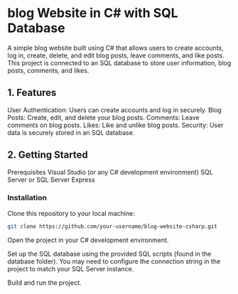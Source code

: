 # blog Website in C# with SQL Database
A simple blog website built using C# that allows users to create accounts, log in, create, delete, and edit blog posts, leave comments, and like posts. This project is connected to an SQL database to store user information, blog posts, comments, and likes.


## 1. Features
User Authentication: Users can create accounts and log in securely.
Blog Posts: Create, edit, and delete your blog posts.
Comments: Leave comments on blog posts.
Likes: Like and unlike blog posts.
Security: User data is securely stored in an SQL database.

## 2. Getting Started
Prerequisites
Visual Studio (or any C# development environment)
SQL Server or SQL Server Express

### Installation
Clone this repository to your local machine:

```bash
git clone https://github.com/your-username/blog-website-csharp.git
```
Open the project in your C# development environment.

Set up the SQL database using the provided SQL scripts (found in the database folder). You may need to configure the connection string in the project to match your SQL Server instance.

Build and run the project.

